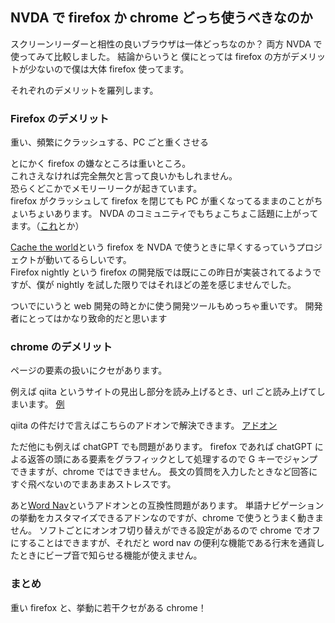 ## NVDA で firefox か chrome どっち使うべきなのか

スクリーンリーダーと相性の良いブラウザは一体どっちなのか？
両方 NVDA で使ってみて比較しました。
結論からいうと 僕にとっては firefox の方がデメリットが少ないので僕は大体 firefox 使ってます。

それぞれのデメリットを羅列します。

### Firefox のデメリット

重い、頻繁にクラッシュする、PC ごと重くさせる

とにかく firefox の嫌なところは重いところ。  
これさえなければ完全無欠と言って良いかもしれません。  
恐らくどこかでメモリーリークが起きています。  
firefox がクラッシュして firefox を閉じても PC が重くなってるままのことがちょいちょいあります。
NVDA のコミュニティでもちょこちょこ話題に上がってます。（[これ](https://nvda.groups.io/g/nvda/topic/81122129#msg82304)とか）

[Cache the world](https://wiki.mozilla.org/Accessibility/CacheTheWorld)という firefox を NVDA で使うときに早くするっていうプロジェクトが動いてるらしいです。  
Firefox nightly という firefox の開発版では既にこの昨日が実装されてるようですが、僕が nightly を試した限りではそれほどの差を感じませんでした。

ついでにいうと web 開発の時とかに使う開発ツールもめっちゃ重いです。
開発者にとってはかなり致命的だと思います

### chrome のデメリット

ページの要素の扱いにクセがあります。

例えば qiita というサイトの見出し部分を読み上げるとき、url ごと読み上げてしまいます。
[例](https://qiita.com/HaruKurakami/items/e8c7cecdca9a15127904)

qiita の件だけで言えばこちらのアドオンで解決できます。
[アドオン](https://github.com/mo29cg/qiita-helper)

ただ他にも例えば chatGPT でも問題があります。
firefox であれば chatGPT による返答の頭にある要素をグラフィックとして処理するので G キーでジャンプできますが、chrome ではできません。
長文の質問を入力したときなど回答にすぐ飛べないのでまあまあストレスです。

あと[Word Nav](https://addons.nvda-project.org/addons/wordNav.ja.html)というアドオンとの互換性問題があります。
単語ナビゲーションの挙動をカスタマイズできるアドンなのですが、chrome で使うとうまく動きません。
ソフトごとにオンオフ切り替えができる設定があるので chrome でオフにすることはできますが、それだと word nav の便利な機能である行末を通貨したときにビープ音で知らせる機能が使えません。

### まとめ

重い firefox と、挙動に若干クセがある chrome！
